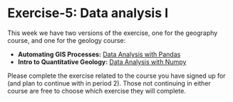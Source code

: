 # Exercise-5: Data analysis I
This week we have two versions of the exercise, one for the geography course, and one for the geology course:

- **Automating GIS Processes:** [Data Analysis with Pandas](Pandas)
- **Intro to Quantitative Geology:** [Data Analysis with Numpy](NumPy)

Please complete the exercise related to the course you have signed up for (and plan to continue with in period 2). Those not continuing in either course are free to choose which exercise they will complete. 

